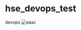 # hse_devops_test

devops
![квас](https://github.com/Borshick02/zanyato/blob/main/photo1717746864.jpeg)
